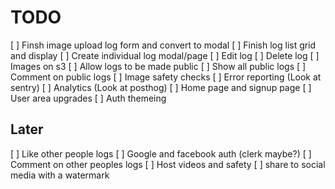 # TODO

[ ] Finsh image upload log form and convert to modal
[ ] Finish log list grid and display
[ ] Create individual log modal/page
[ ] Edit log
[ ] Delete log
[ ] Images on s3
[ ] Allow logs to be made public
[ ] Show all public logs
[ ] Comment on public logs
[ ] Image safety checks
[ ] Error reporting (Look at sentry)
[ ] Analytics (Look at posthog)
[ ] Home page and signup page
[ ] User area upgrades
[ ] Auth themeing


## Later

[ ] Like other people logs
[ ] Google and facebook auth (clerk maybe?)
[ ] Comment on other peoples logs
[ ] Host videos and safety
[ ] share to social media with a watermark
